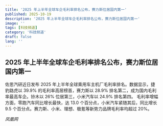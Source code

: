 ```yaml
---
title: '2025 年上半年全球车企毛利率排名公布，赛力斯位居国内第一'
published: 2025-10-19
description: '2025 年上半年全球车企毛利率排名公布，赛力斯位居国内第一'
image: ''
tags: [科技频道]
category: '科技频道'
draft: false
lang: ''
---
```


## 2025 年上半年全球车企毛利率排名公布，赛力斯位居国内第一

佐思汽研近日发布 2025 年上半年全球乘用车主机厂毛利率排名。数据显示，捷豹路虎以 39.9% 的毛利率高居榜首，赛力斯以 28.9% 排名第二，成为国内毛利率最高车企。铃木以 26% 位居第三，小米汽车以 24.9% 排名第四。
毛利率增幅方面，零跑汽车同比增长最快，达 13.0 个百分点，小米汽车紧随其后，同比增长 9.5 个百分点。赛力斯、小米、理想、极氪等新势力品牌毛利率均超过 20%。

*凤凰网*
